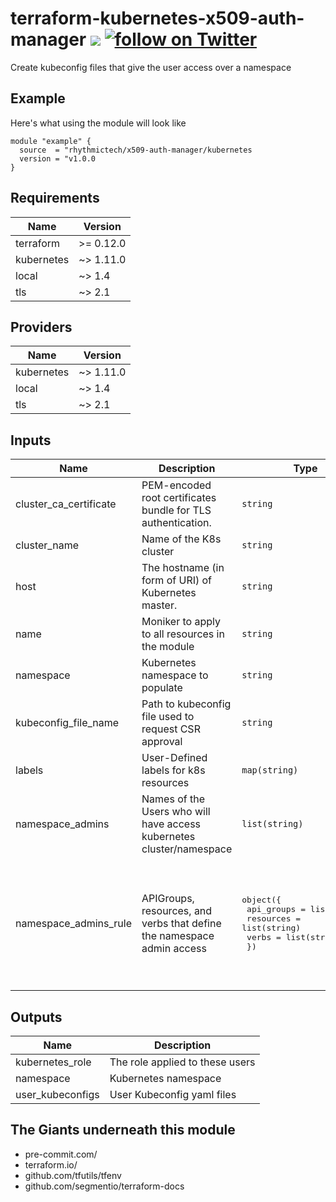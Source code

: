 # terraform-kubernetes-x509-auth-manager [![](https://github.com/rhythmictech/terraform-kubernetes-x509-auth-manager/workflows/pre-commit-check/badge.svg)](https://github.com/rhythmictech/terraform-kubernetes-x509-auth-manager/actions) <a href="https://twitter.com/intent/follow?screen_name=RhythmicTech"><img src="https://img.shields.io/twitter/follow/RhythmicTech?style=social&logo=RhythmicTech" alt="follow on Twitter"></a>
Create kubeconfig files that give the user access over a namespace

## Example
Here's what using the module will look like
```hcl
module "example" {
  source  = "rhythmictech/x509-auth-manager/kubernetes
  version = "v1.0.0
}
```

<!-- BEGINNING OF PRE-COMMIT-TERRAFORM DOCS HOOK -->
## Requirements

| Name | Version |
|------|---------|
| terraform | >= 0.12.0 |
| kubernetes | ~> 1.11.0 |
| local | ~> 1.4 |
| tls | ~> 2.1 |

## Providers

| Name | Version |
|------|---------|
| kubernetes | ~> 1.11.0 |
| local | ~> 1.4 |
| tls | ~> 2.1 |

## Inputs

| Name | Description | Type | Default | Required |
|------|-------------|------|---------|:--------:|
| cluster\_ca\_certificate | PEM-encoded root certificates bundle for TLS authentication. | `string` | n/a | yes |
| cluster\_name | Name of the K8s cluster | `string` | n/a | yes |
| host | The hostname (in form of URI) of Kubernetes master. | `string` | n/a | yes |
| name | Moniker to apply to all resources in the module | `string` | n/a | yes |
| namespace | Kubernetes namespace to populate | `string` | n/a | yes |
| kubeconfig\_file\_name | Path to kubeconfig file used to request CSR approval | `string` | `"~/.kube/config"` | no |
| labels | User-Defined labels for k8s resources | `map(string)` | `{}` | no |
| namespace\_admins | Names of the Users who will have access kubernetes cluster/namespace | `list(string)` | `[]` | no |
| namespace\_admins\_rule | APIGroups, resources, and verbs that define the namespace admin access | <pre>object({<br>    api_groups = list(string)<br>    resources  = list(string)<br>    verbs      = list(string)<br>  })</pre> | <pre>{<br>  "api_groups": [<br>    ""<br>  ],<br>  "resources": [<br>    "*"<br>  ],<br>  "verbs": [<br>    "*"<br>  ]<br>}</pre> | no |

## Outputs

| Name | Description |
|------|-------------|
| kubernetes\_role | The role applied to these users |
| namespace | Kubernetes namespace |
| user\_kubeconfigs | User Kubeconfig yaml files |

<!-- END OF PRE-COMMIT-TERRAFORM DOCS HOOK -->

## The Giants underneath this module
- pre-commit.com/
- terraform.io/
- github.com/tfutils/tfenv
- github.com/segmentio/terraform-docs
